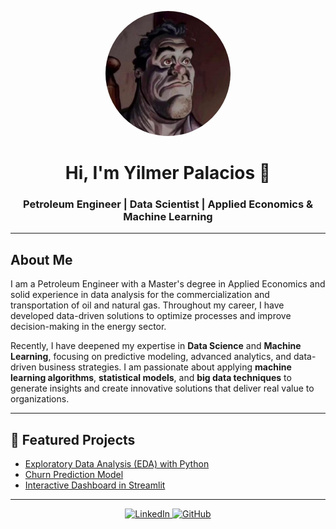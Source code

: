 <p align="center">
  <img src="assets/img/foto.jpg" width="200" style="border-radius:50%;" alt="Profile Photo">
</p>

<h1 align="center">Hi, I'm Yilmer Palacios 👋</h1>
<h3 align="center">Petroleum Engineer | Data Scientist | Applied Economics & Machine Learning</h3>

---

## About Me

I am a Petroleum Engineer with a Master's degree in Applied Economics and solid experience in data analysis for the commercialization and transportation of oil and natural gas. Throughout my career, I have developed data-driven solutions to optimize processes and improve decision-making in the energy sector.

Recently, I have deepened my expertise in **Data Science** and **Machine Learning**, focusing on predictive modeling, advanced analytics, and data-driven business strategies. I am passionate about applying **machine learning algorithms**, **statistical models**, and **big data techniques** to generate insights and create innovative solutions that deliver real value to organizations.


---

## 🚀 Featured Projects
- [Exploratory Data Analysis (EDA) with Python](https://github.com/tuusuario/proyecto1)
- [Churn Prediction Model](https://github.com/tuusuario/proyecto2)
- [Interactive Dashboard in Streamlit](https://github.com/tuusuario/proyecto3)

---

<p align="center">
  <a href="https://www.linkedin.com/in/tuusuario" target="_blank">
    <img src="https://img.shields.io/badge/LinkedIn-Profile-blue?style=for-the-badge&logo=linkedin" alt="LinkedIn">
  </a>
  <a href="https://github.com/tuusuario" target="_blank">
    <img src="https://img.shields.io/badge/GitHub-Profile-black?style=for-the-badge&logo=github" alt="GitHub">
  </a>
</p>
